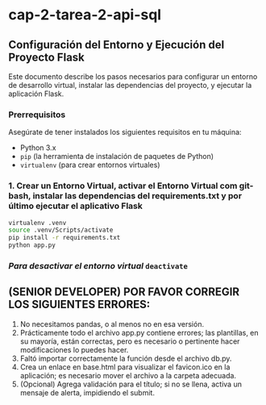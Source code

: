 # cap-2-tarea-2-api-sql

## Configuración del Entorno y Ejecución del Proyecto Flask

Este documento describe los pasos necesarios para configurar un entorno de desarrollo virtual, instalar las dependencias del proyecto, y ejecutar la aplicación Flask.

### Prerrequisitos

Asegúrate de tener instalados los siguientes requisitos en tu máquina:

- Python 3.x
- `pip` (la herramienta de instalación de paquetes de Python)
- `virtualenv` (para crear entornos virtuales)

### 1. Crear un Entorno Virtual, activar el Entorno Virtual com git-bash, instalar las dependencias del requirements.txt y por último ejecutar el aplicativo Flask

```bash
virtualenv .venv
source .venv/Scripts/activate
pip install -r requirements.txt
python app.py
```

### *Para desactivar el entorno virtual* `deactivate`

## (SENIOR DEVELOPER) POR FAVOR CORREGIR LOS SIGUIENTES ERRORES: 

1. No necesitamos pandas, o al menos no en esa versión.
2. Prácticamente todo el archivo app.py contiene errores; las plantillas, en su mayoría, están correctas, pero es necesario o pertinente hacer modificaciones lo puedes hacer.
3. Faltó importar correctamente la función desde el archivo db.py.
4. Crea un enlace en base.html para visualizar el favicon.ico en la aplicación; es necesario mover el archivo a la carpeta adecuada.
5. (Opcional) Agrega validación para el título; si no se llena, activa un mensaje de alerta, impidiendo el submit.

